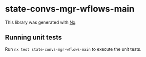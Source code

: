 # state-convs-mgr-wflows-main

This library was generated with [Nx](https://nx.dev).

## Running unit tests

Run `nx test state-convs-mgr-wflows-main` to execute the unit tests.

